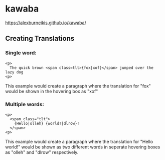 # kawaba
https://alexburneikis.github.io/kawaba/

## Creating Translations
### Single word:
```
<p>
  The quick brown <span class=tlt>{fox|xof}</span> jumped over the lazy dog
<p>
```
This example would create a paragraph where the translation for "fox" would be shown in the hovering box as "xof"

### Multiple words:
```
<p>
  <span class="tlt">
    {Hello|olleh} {world!|dlrow}!
  </span>
<p>
```
This example would create a paragraph where the translation for "Hello world!" would be shown as two different words in seperate hovering boxes as "olleh" and "dlrow" respectively.